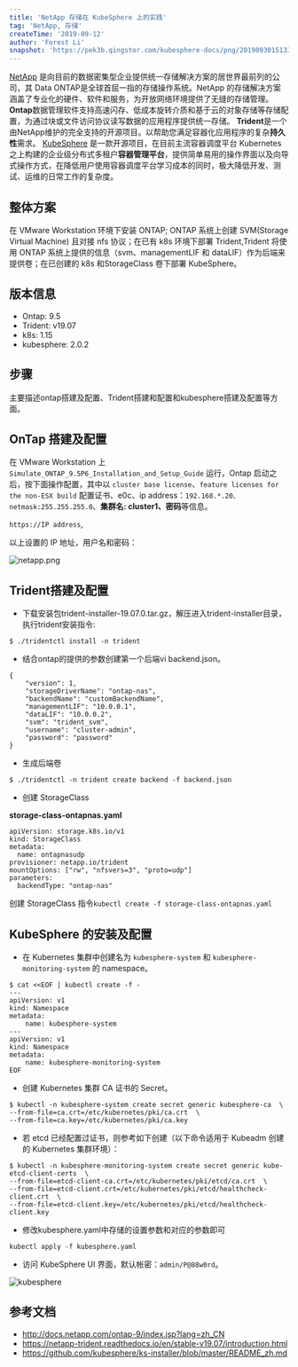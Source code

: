 ```yaml
---
title: 'NetApp 存储在 KubeSphere 上的实践'
tag: 'NetApp, 存储'
createTime: '2019-09-12'
author: 'Forest Li'
snapshot: 'https://pek3b.qingstor.com/kubesphere-docs/png/20190930151339.png'
---
```


[NetApp](https://www.netapp.com/cn/index.aspx) 是向目前的数据密集型企业提供统一存储解决方案的居世界最前列的公司，其 Data ONTAP是全球首屈一指的存储操作系统。NetApp 的存储解决方案涵盖了专业化的硬件、软件和服务，为开放网络环境提供了无缝的存储管理。
**Ontap**数据管理软件支持高速闪存、低成本旋转介质和基于云的对象存储等存储配置，为通过块或文件访问协议读写数据的应用程序提供统一存储。
**Trident**是一个由NetApp维护的完全支持的开源项目。以帮助您满足容器化应用程序的复杂**持久性**需求。
[KubeSphere](https://github.com/kubesphere) 是一款开源项目，在目前主流容器调度平台 Kubernetes 之上构建的企业级分布式多租户**容器管理平台**，提供简单易用的操作界面以及向导式操作方式，在降低用户使用容器调度平台学习成本的同时，极大降低开发、测试、运维的日常工作的复杂度。


## 整体方案

在 VMware Workstation 环境下安装 ONTAP; ONTAP 系统上创建 SVM(Storage Virtual Machine) 且对接 nfs 协议；在已有 k8s 环境下部署 Trident,Trident 将使用 ONTAP 系统上提供的信息（svm、managementLIF 和 dataLIF）作为后端来提供卷；在已创建的 k8s 和StorageClass 卷下部署 KubeSphere。

## 版本信息

- Ontap: 9.5
- Trident: v19.07
- k8s: 1.15
- kubesphere: 2.0.2

## 步骤

主要描述ontap搭建及配置、Trident搭建和配置和kubesphere搭建及配置等方面。

## OnTap 搭建及配置

在 VMware Workstation 上 `Simulate_ONTAP_9.5P6_Installation_and_Setup_Guide` 运行，Ontap 启动之后，按下面操作配置，其中以 `cluster base license`、`feature licenses for the non-ESX build` 配置证书、e0c、ip address：`192.168.*.20、netmask:255.255.255.0`、**集群名: cluster1、密码**等信息。

`https://IP address`,

以上设置的 IP 地址，用户名和密码：

![netapp.png](http://ww1.sinaimg.cn/large/006bbiLEgy1g6t9q3s4kkj30yf0l8qsj.jpg)

## Trident搭建及配置

* 下载安装包trident-installer-19.07.0.tar.gz，解压进入trident-installer目录，执行trident安装指令:

```
$ ./tridentctl install -n trident
```

* 结合ontap的提供的参数创建第一个后端vi backend.json。

```
{
    "version": 1,
    "storageDriverName": "ontap-nas",
    "backendName": "customBackendName",
    "managementLIF": "10.0.0.1",
    "dataLIF": "10.0.0.2",
    "svm": "trident_svm",
    "username": "cluster-admin",
    "password": "password"
}
```

* 生成后端卷

```
$ ./tridentctl -n trident create backend -f backend.json
```

* 创建 StorageClass

**storage-class-ontapnas.yaml**

```
apiVersion: storage.k8s.io/v1
kind: StorageClass
metadata:
  name: ontapnasudp
provisioner: netapp.io/trident
mountOptions: ["rw", "nfsvers=3", "proto=udp"]
parameters:
  backendType: "ontap-nas"
```
创建 StorageClass 指令`kubectl create -f storage-class-ontapnas.yaml`

## KubeSphere 的安装及配置

* 在 Kubernetes 集群中创建名为 `kubesphere-system` 和 `kubesphere-monitoring-system` 的 namespace。

```
$ cat <<EOF | kubectl create -f -
---
apiVersion: v1
kind: Namespace
metadata:
    name: kubesphere-system
---
apiVersion: v1
kind: Namespace
metadata:
    name: kubesphere-monitoring-system
EOF
```

* 创建 Kubernetes 集群 CA 证书的 Secret。

```
$ kubectl -n kubesphere-system create secret generic kubesphere-ca  \
--from-file=ca.crt=/etc/kubernetes/pki/ca.crt  \
--from-file=ca.key=/etc/kubernetes/pki/ca.key
```

* 若 etcd 已经配置过证书，则参考如下创建（以下命令适用于 Kubeadm 创建的 Kubernetes 集群环境）：

```
$ kubectl -n kubesphere-monitoring-system create secret generic kube-etcd-client-certs  \
--from-file=etcd-client-ca.crt=/etc/kubernetes/pki/etcd/ca.crt  \
--from-file=etcd-client.crt=/etc/kubernetes/pki/etcd/healthcheck-client.crt  \
--from-file=etcd-client.key=/etc/kubernetes/pki/etcd/healthcheck-client.key
```

* 修改kubesphere.yaml中存储的设置参数和对应的参数即可

`kubectl apply -f kubesphere.yaml`

* 访问 KubeSphere UI 界面，默认帐密：`admin/P@88w0rd`。

![kubesphere](https://pek3b.qingstor.com/kubesphere-docs/png/20190912002602.png)

## 参考文档

- http://docs.netapp.com/ontap-9/index.jsp?lang=zh_CN
- https://netapp-trident.readthedocs.io/en/stable-v19.07/introduction.html
- https://github.com/kubesphere/ks-installer/blob/master/README_zh.md
